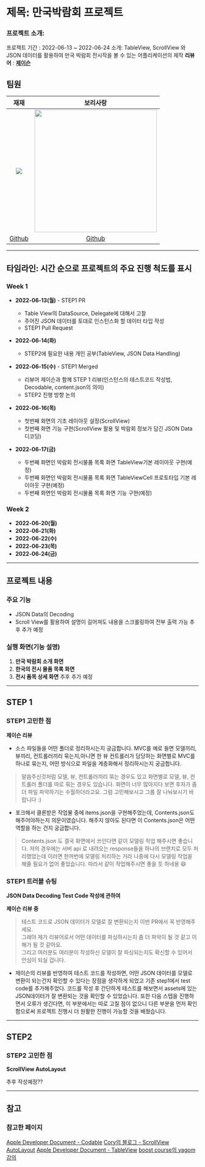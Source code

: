
# 제목: 만국박람회 프로젝트

### 프로젝트 소개:
프로젝트 기간 : 2022-06-13 ~ 2022-06-24
소개: TableView, ScrollView 와 JSON 데이터를 활용하여 만국 박람회 전시작을 볼 수 있는 어플리케이션의 제작
**리뷰어** : [**제이슨**](https://github.com/ehgud0670)

## 팀원
    
| 재재 | 보리사랑 |
|:---:|:---:|
|![](https://i.imgur.com/NffqjhR.png)|<img src=https://i.imgur.com/TeCoRmz.jpg width=320>|
|[Github](https://github.com/ZZBAE)|[Github](https://github.com/yusw10)|
    


---

## 타임라인: 시간 순으로 프로젝트의 주요 진행 척도를 표시

### Week 1
- **2022-06-13(월)** - STEP1 PR
  - Table View의 DataSource, Delegate에 대해서 고찰
  - 주어진 JSON 데이터를 토대로 인스턴스화 할 데이터 타입 작성
  - STEP1 Pull Request
 
- **2022-06-14(화)**
  - STEP2에 필요한 내용 개인 공부(TableView, JSON Data Handling)

- **2022-06-15(수)** - STEP1 Merged
  - 리뷰어 제이슨과 함께 STEP 1 리뷰(인스턴스의 테스트코드 작성법, Decodable, content.json의 의미)
  - STEP2 진행 방향 논의

- **2022-06-16(목)**
  - 첫번째 화면의 기초 레이아웃 설정(ScrollView)
  - 첫번째 화면 기능 구현(ScrollView 활용 및 박람회 정보가 담긴 JSON Data 디코딩)
  
- **2022-06-17(금)**
  - 두번째 화면인 박람회 전시물품 목록 화면 TableView기본 레이아웃 구현(예정)
  - 두번째 화면인 박람회 전시물품 목록 화면 TableViewCell 프로토타입 기본 레이아웃 구현(예정)
  - 두번째 화면인 박람회 전시물품 목록 화면 기능 구현(예정)

### Week 2
- **2022-06-20(월)**
- **2022-06-21(화)**
- **2022-06-22(수)**
- **2022-06-23(목)**
- **2022-06-24(금)**

---

## 프로젝트 내용

### 주요 기능
- JSON Data의 Decoding
- Scroll View를 활용하여 설명이 길어져도 내용을 스크롤링하여 전부 출력 가능
추후 추가 예정

### 실행 화면(기능 설명)
1. **만국 박람회 소개 화면**
2. **한국의 전시 물품 목록 화면**
3. **전시 품목 상세 화면**
추후 추가 예정

---

## STEP 1

### STEP1 고민한 점 

**제이슨 리뷰**

- 소스 파일들을 어떤 폴더로 정리하시는지 궁금합니다. MVC를 예로 들면 모델끼리, 뷰끼리, 컨트롤러끼리 묶는지,아니면 한 뷰 컨트롤러가 담당하는 화면별로 MVC를 하나로 묶는지, 어떤 방식으로 파일을 계층화해서 정리하시는지 궁금합니다.
 
>  말씀주신것처럼 모델, 뷰, 컨트롤러끼리 묶는 경우도 있고 화면별로 모델, 뷰, 컨트롤러 폴더를 따로 묶는 경우도 있습니다.
화면이 너무 많아지다 보면 후자가 좀 더 파일 파악하기는 수월하더라고요. 그럼 고민해보시고 그룹 잘 나눠보시기 바랍니다 :)

- 포크해서 클론받은 작업물 중에 items.json을 구현해주었는데, Contents.json도 해주어야하는지 의문이였습니다. 해주지 않아도 된다면 이 Contents.json은 어떤 역할을 하는 건지 궁금합니다.

>Contents.json 도 결국 화면에서 쓰인다면 같이 모델링 작업 해주시면 좋습니다. 저의 경우에는 서버 api 로 내려오는 response들을 하나의 브랜치로 모두 처리했었는데 이러면 한꺼번에 모델링 처리하는 거라 나중에 다시 모델링 작업을 해줄 필요가 없어 좋았습니다. 따라서 같이 작업해주시면 좋을 듯 하네용 😄


### STEP1 트러블 슈팅

**JSON Data Decoding Test Code 작성에 관하여**

**제이슨 리뷰 중**
> 테스트 코드로 JSON 데이터가 모델로 잘 변환되는지 이번 PR에서 꼭 반영해주세요.</br>그래야 제가 리뷰어로서 어떤 데이터를 파싱하시는지 좀 더 파악이 될 것 같고 이해가 될 것 같아요.</br>그리고 여러분도 여러분이 작성하신 모델이 잘 파싱되는지도 확신할 수 있어서 안심이 되실 겁니다.

- 제이슨의 리뷰를 반영하여 테스트 코드를 작성하면, 어떤 JSON 데이터를 모델로 변환이 되는건지 확인할 수 있다는 장점을 생각하게 되었고 기존 step1에서 test code를 추가해주었다. 코드를 작성 후 간단하게 테스트를 해보면서 assets에 있는 JSON데이터가 잘 변환되는 것을 확인할 수 있었습니다. 또한 다음 스텝을 진행하면서 오류가 생긴다면, 이 부분에서는 따로 고칠 점이 없으니 다른 부분을 먼저 확인함으로써 프로젝트 진행시 더 원활한 진행이 가능할 것을 배웠습니다.


---
## STEP2

### STEP2 고민한 점

**ScrollView AutoLayout**

추후 작성예정??

---

## 참고 


### 참고한 페이지
[Apple Developer Document - Codable](https://developer.apple.com/documentation/swift/codable/)
[Cory의 블로그 - ScrollView AutoLayout](https://corykim0829.github.io/ios/UIScrollView-with-storyboard/#)
[Apple Developer Document - TableView](https://developer.apple.com/documentation/uikit/uitableview/)
[boost course의 yagom 강의](https://www.boostcourse.org/mo326/lecture/18732?isDesc=false)

